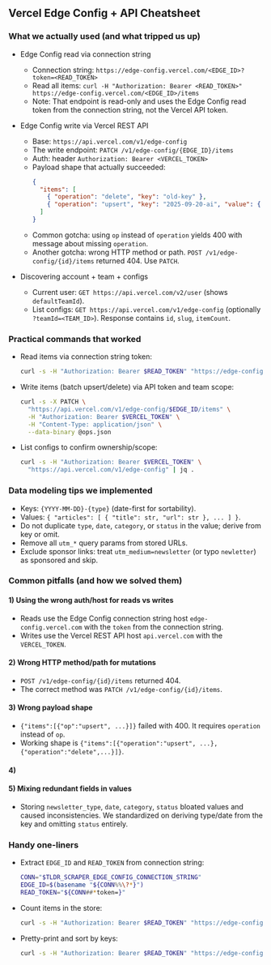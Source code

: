 ## Vercel Edge Config + API Cheatsheet

### What we actually used (and what tripped us up)

- Edge Config read via connection string
  - Connection string: `https://edge-config.vercel.com/<EDGE_ID>?token=<READ_TOKEN>`
  - Read all items: `curl -H "Authorization: Bearer <READ_TOKEN>" https://edge-config.vercel.com/<EDGE_ID>/items`
  - Note: That endpoint is read-only and uses the Edge Config read token from the connection string, not the Vercel API token.

- Edge Config write via Vercel REST API
  - Base: `https://api.vercel.com/v1/edge-config`
  - The write endpoint: `PATCH /v1/edge-config/{EDGE_ID}/items`
  - Auth: header `Authorization: Bearer <VERCEL_TOKEN>`
  - Payload shape that actually succeeded:
    ```json
    {
      "items": [
        { "operation": "delete", "key": "old-key" },
        { "operation": "upsert", "key": "2025-09-20-ai", "value": { "articles": [ { "title": "...", "url": "..." } ] } }
      ]
    }
    ```
  - Common gotcha: using `op` instead of `operation` yields 400 with message about missing `operation`.
  - Another gotcha: wrong HTTP method or path. `POST /v1/edge-config/{id}/items` returned 404. Use `PATCH`.
  

- Discovering account + team + configs
  - Current user: `GET https://api.vercel.com/v2/user` (shows `defaultTeamId`).
  - List configs: `GET https://api.vercel.com/v1/edge-config` (optionally `?teamId=<TEAM_ID>`). Response contains `id`, `slug`, `itemCount`.

### Practical commands that worked

- Read items via connection string token:
  ```bash
  curl -s -H "Authorization: Bearer $READ_TOKEN" "https://edge-config.vercel.com/$EDGE_ID/items" | jq -S .
  ```

- Write items (batch upsert/delete) via API token and team scope:
  ```bash
  curl -s -X PATCH \
    "https://api.vercel.com/v1/edge-config/$EDGE_ID/items" \
    -H "Authorization: Bearer $VERCEL_TOKEN" \
    -H "Content-Type: application/json" \
    --data-binary @ops.json
  ```

- List configs to confirm ownership/scope:
  ```bash
  curl -s -H "Authorization: Bearer $VERCEL_TOKEN" \
    "https://api.vercel.com/v1/edge-config" | jq .
  ```

### Data modeling tips we implemented

- Keys: `{YYYY-MM-DD}-{type}` (date-first for sortability).
- Values: `{ "articles": [ { "title": str, "url": str }, ... ] }`.
- Do not duplicate `type`, `date`, `category`, or `status` in the value; derive from key or omit.
- Remove all `utm_*` query params from stored URLs.
- Exclude sponsor links: treat `utm_medium=newsletter` (or typo `newletter`) as sponsored and skip.

### Common pitfalls (and how we solved them)

#### 1) Using the wrong auth/host for reads vs writes
- Reads use the Edge Config connection string host `edge-config.vercel.com` with the `token` from the connection string.
- Writes use the Vercel REST API host `api.vercel.com` with the `VERCEL_TOKEN`.

#### 2) Wrong HTTP method/path for mutations
- `POST /v1/edge-config/{id}/items` returned 404.
- The correct method was `PATCH /v1/edge-config/{id}/items`.

#### 3) Wrong payload shape
- `{"items":[{"op":"upsert", ...}]}` failed with 400. It requires `operation` instead of `op`.
- Working shape is `{"items":[{"operation":"upsert", ...},{"operation":"delete",...}]}`.

#### 4) 
 

#### 5) Mixing redundant fields in values
- Storing `newsletter_type`, `date`, `category`, `status` bloated values and caused inconsistencies. We standardized on deriving type/date from the key and omitting `status` entirely.

### Handy one-liners

- Extract `EDGE_ID` and `READ_TOKEN` from connection string:
  ```bash
  CONN="$TLDR_SCRAPER_EDGE_CONFIG_CONNECTION_STRING"
  EDGE_ID=$(basename "${CONN%%\?*}")
  READ_TOKEN="${CONN##*token=}"
  ```

- Count items in the store:
  ```bash
  curl -s -H "Authorization: Bearer $READ_TOKEN" "https://edge-config.vercel.com/$EDGE_ID/items" | jq 'to_entries | length'
  ```

- Pretty-print and sort by keys:
  ```bash
  curl -s -H "Authorization: Bearer $READ_TOKEN" "https://edge-config.vercel.com/$EDGE_ID/items" | jq -S .
  ```


